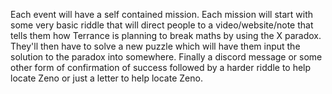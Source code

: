 
Each event will have a self contained mission.
Each mission will start with some very basic riddle that will direct people to a video/website/note that tells them how Terrance is planning to break maths by using the X paradox.
They'll then have to solve a new puzzle which will have them input the solution to the paradox into somewhere.
Finally a discord message or some other form of confirmation of success followed by a harder riddle to help locate Zeno or just a letter to help locate Zeno.